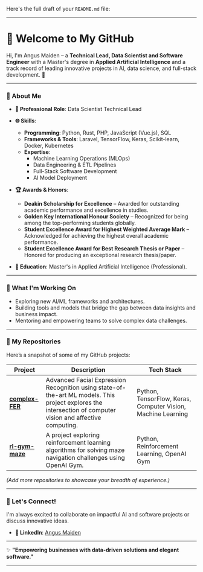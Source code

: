 Here's the full draft of your `README.md` file:  

---

# 👋 Welcome to My GitHub  

Hi, I'm Angus Maiden – a **Technical Lead, Data Scientist and Software Engineer** with a Master's degree in **Applied Artificial Intelligence** and a track record of leading innovative projects in AI, data science, and full-stack development. 🚀  

---

### 🌟 About Me  
- **💼 Professional Role**: Data Scientist Technical Lead  
- **🌐 Skills**:  
  - **Programming**: Python, Rust, PHP, JavaScript (Vue.js), SQL  
  - **Frameworks & Tools**: Laravel, TensorFlow, Keras, Scikit-learn, Docker, Kubernetes  
  - **Expertise**:  
    - Machine Learning Operations (MLOps)  
    - Data Engineering & ETL Pipelines  
    - Full-Stack Software Development  
    - AI Model Deployment  

- **🏆 Awards & Honors**:  
  - **Deakin Scholarship for Excellence** – Awarded for outstanding academic performance and excellence in studies.  
  - **Golden Key International Honour Society** – Recognized for being among the top-performing students globally.  
  - **Student Excellence Award for Highest Weighted Average Mark** – Acknowledged for achieving the highest overall academic performance.  
  - **Student Excellence Award for Best Research Thesis or Paper** – Honored for producing an exceptional research thesis/paper.  

- **📜 Education**: Master's in Applied Artificial Intelligence (Professional).  

---

### 🌱 What I'm Working On  
- Exploring new AI/ML frameworks and architectures.  
- Building tools and models that bridge the gap between data insights and business impact.  
- Mentoring and empowering teams to solve complex data challenges.  

---

### 📂 My Repositories  
Here’s a snapshot of some of my GitHub projects:  

| **Project** | **Description** | **Tech Stack** |  
| ----------- | --------------- | --------------- |  
| [**complex-FER**](https://github.com/AngusMaiden/complex-FER) | Advanced Facial Expression Recognition using state-of-the-art ML models. This project explores the intersection of computer vision and affective computing. | Python, TensorFlow, Keras, Computer Vision, Machine Learning |  
| [**rl-gym-maze**](https://github.com/AngusMaiden/rl-gym-maze) | A project exploring reinforcement learning algorithms for solving maze navigation challenges using OpenAI Gym. | Python, Reinforcement Learning, OpenAI Gym |  

*(Add more repositories to showcase your breadth of experience.)*  

---

### 💬 Let's Connect!  
I'm always excited to collaborate on impactful AI and software projects or discuss innovative ideas.  

- **💼 LinkedIn**: [Angus Maiden](https://www.linkedin.com/in/angusmaiden)

---

✨ **"Empowering businesses with data-driven solutions and elegant software."**  

---
